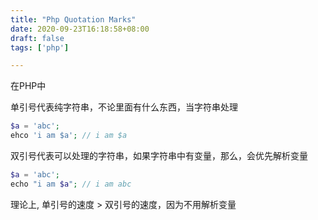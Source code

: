 ```yaml
---
title: "Php Quotation Marks"
date: 2020-09-23T16:18:58+08:00
draft: false
tags: ['php']

---
```


在PHP中

单引号代表纯字符串，不论里面有什么东西，当字符串处理

```php
$a = 'abc';
ehco 'i am $a'; // i am $a
```

双引号代表可以处理的字符串，如果字符串中有变量，那么，会优先解析变量

```php
$a = 'abc';
echo "i am $a"; // i am abc
```
理论上, 单引号的速度 > 双引号的速度，因为不用解析变量